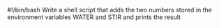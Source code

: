 #!/bin/bash
Write a shell script that adds the two numbers stored in the environment variables WATER and STIR and prints the result
